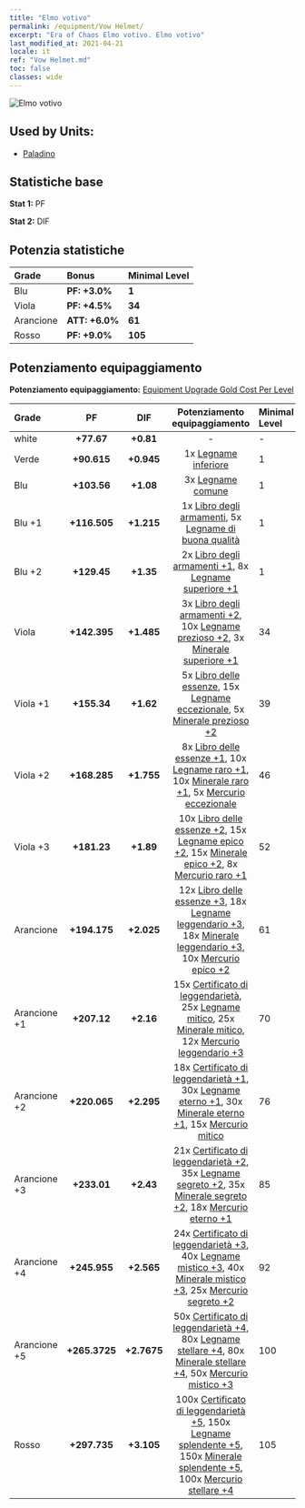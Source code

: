 ```yaml
---
title: "Elmo votivo"
permalink: /equipment/Vow Helmet/
excerpt: "Era of Chaos Elmo votivo. Elmo votivo"
last_modified_at: 2021-04-21
locale: it
ref: "Vow Helmet.md"
toc: false
classes: wide
---
```


  ![Elmo votivo](/images/e/e_1082.png)

## Used by Units:

* [Paladino](/it/units/Paladin/) 


## Statistiche base
 **Stat 1:** PF

 **Stat 2:** DIF

## Potenzia statistiche

  |     Grade    |   Bonus | Minimal Level | 
  |:-------------|:--------|:--------------| 
  | Blu | **PF: +3.0%** | **1** | 
  | Viola | **PF: +4.5%** | **34** | 
  | Arancione | **ATT: +6.0%** | **61** | 
  | Rosso | **PF: +9.0%** | **105** | 


## Potenziamento equipaggiamento
 **Potenziamento equipaggiamento:** [Equipment Upgrade Gold Cost Per Level](/equipment/EquipmentUpgradeCostPerLevel/) 

  |          Grade      | PF | DIF | Potenziamento equipaggiamento | Minimal Level |
  |:--------------------|:---------:|:---------:|:----------------:|:--------------|
  | white | **+77.67** | **+0.81** | - | - |
  | Verde | **+90.615** | **+0.945** | 1x [Legname inferiore](/it/Items/mat_1/) | 1 |
  | Blu | **+103.56** | **+1.08** | 3x [Legname comune](/it/Items/mat_7/) | 1 |
  | Blu +1 | **+116.505** | **+1.215** | 1x [Libro degli armamenti](/it/Items/mat_18/), 5x [Legname di buona qualità](/it/Items/mat_13/) | 1 |
  | Blu +2 | **+129.45** | **+1.35** | 2x [Libro degli armamenti +1](/it/Items/mat_25/), 8x [Legname superiore +1](/it/Items/mat_20/) | 1 |
  | Viola | **+142.395** | **+1.485** | 3x [Libro degli armamenti +2](/it/Items/mat_32/), 10x [Legname prezioso +2](/it/Items/mat_27/), 3x [Minerale superiore +1](/it/Items/mat_19/) | 34 |
  | Viola +1 | **+155.34** | **+1.62** | 5x [Libro delle essenze](/it/Items/mat_39/), 15x [Legname eccezionale](/it/Items/mat_34/), 5x [Minerale prezioso +2](/it/Items/mat_26/) | 39 |
  | Viola +2 | **+168.285** | **+1.755** | 8x [Libro delle essenze +1](/it/Items/mat_46/), 10x [Legname raro +1](/it/Items/mat_41/), 10x [Minerale raro +1](/it/Items/mat_40/), 5x [Mercurio eccezionale](/it/Items/mat_35/) | 46 |
  | Viola +3 | **+181.23** | **+1.89** | 10x [Libro delle essenze +2](/it/Items/mat_53/), 15x [Legname epico +2](/it/Items/mat_48/), 15x [Minerale epico +2](/it/Items/mat_47/), 8x [Mercurio raro +1](/it/Items/mat_42/) | 52 |
  | Arancione | **+194.175** | **+2.025** | 12x [Libro delle essenze +3](/it/Items/mat_60/), 18x [Legname leggendario +3](/it/Items/mat_55/), 18x [Minerale leggendario +3](/it/Items/mat_54/), 10x [Mercurio epico +2](/it/Items/mat_49/) | 61 |
  | Arancione +1 | **+207.12** | **+2.16** | 15x [Certificato di leggendarietà](/it/Items/mat_67/), 25x [Legname mitico](/it/Items/mat_62/), 25x [Minerale mitico](/it/Items/mat_61/), 12x [Mercurio leggendario +3](/it/Items/mat_56/) | 70 |
  | Arancione +2 | **+220.065** | **+2.295** | 18x [Certificato di leggendarietà +1](/it/Items/mat_74/), 30x [Legname eterno +1](/it/Items/mat_69/), 30x [Minerale eterno +1](/it/Items/mat_68/), 15x [Mercurio mitico](/it/Items/mat_63/) | 76 |
  | Arancione +3 | **+233.01** | **+2.43** | 21x [Certificato di leggendarietà +2](/it/Items/mat_81/), 35x [Legname segreto +2](/it/Items/mat_76/), 35x [Minerale segreto +2](/it/Items/mat_75/), 18x [Mercurio eterno +1](/it/Items/mat_70/) | 85 |
  | Arancione +4 | **+245.955** | **+2.565** | 24x [Certificato di leggendarietà +3](/it/Items/mat_88/), 40x [Legname mistico +3](/it/Items/mat_83/), 40x [Minerale mistico +3](/it/Items/mat_82/), 25x [Mercurio segreto +2](/it/Items/mat_77/) | 92 |
  | Arancione +5 | **+265.3725** | **+2.7675** | 50x [Certificato di leggendarietà +4](/it/Items/mat_95/), 80x [Legname stellare +4](/it/Items/mat_90/), 80x [Minerale stellare +4](/it/Items/mat_89/), 50x [Mercurio mistico +3](/it/Items/mat_84/) | 100 |
  | Rosso | **+297.735** | **+3.105** | 100x [Certificato di leggendarietà +5](/it/Items/mat_102/), 150x [Legname splendente +5](/it/Items/mat_97/), 150x [Minerale splendente +5](/it/Items/mat_96/), 100x [Mercurio stellare +4](/it/Items/mat_91/) | 105 |

